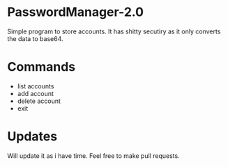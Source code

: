 # PasswordManager-2.0
Simple program to store accounts. It has shitty secutiry as it only converts the data to base64.

# Commands
* list accounts
* add account
* delete account
* exit

# Updates
Will update it as i have time. Feel free to make pull requests.
